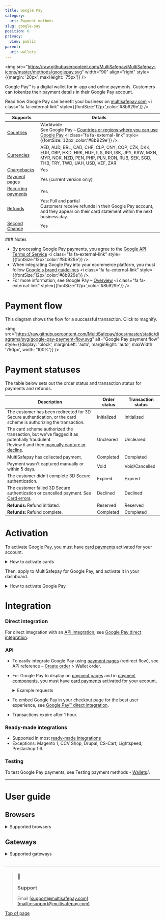 ```yaml
---
title: Google Pay
category:
  uri: Payment methods
slug: google-pay
position: 6
privacy:
  view: public
parent:
  uri: wallets
---
```

<img src="https://raw.githubusercontent.com/MultiSafepay/MultiSafepay-icons/master/methods/googlepay.svg" width="90" align="right" style={{margin: '20px', maxHeight: '75px'}} />

Google Pay™ is a digital wallet for in-app and online payments. Customers can tokenize their payment details in their Google Pay account.

Read how Google Pay can benefit your business on <a href="https://www.multisafepay.com/solutions/payment-methods/googlepay" target="_blank">multisafepay.com</a> <i class="fa fa-external-link" style={{fontSize:'12px',color:'#8b929e'}} />

| Supports                                                      | Details                                                                                                                                                                                                                                                                           |
| ------------------------------------------------------------- | --------------------------------------------------------------------------------------------------------------------------------------------------------------------------------------------------------------------------------------------------------------------------------- |
| [Countries](/docs/payment-methods#payment-methods-by-country) | Worldwide <br /> See Google Pay – <a href="https://support.google.com/pay/answer/9023773?hl=en#zippy=%2Cpay-online-or-in-apps" target="_blank">Countries or regions where you can use Google Pay</a> <i class="fa fa-external-link" style={{fontSize:'12px',color:'#8b929e'}} />. |
| [Currencies](/docs/currencies/)                               | AED, AUD, BRL, CAD, CHF, CLP, CNY, COP, CZK, DKK, EUR, GBP, HKD, HRK, HUF, ILS, INR, ISK, JPY, KRW, MXN, MYR, NOK, NZD, PEN, PHP, PLN, RON, RUB, SEK, SGD, THB, TRY, TWD, UAH, USD, VEF, ZAR                                                                                      |
| [Chargebacks](/docs/chargebacks/)                             | Yes                                                                                                                                                                                                                                                                               |
| [Payment pages](/docs/payment-pages/)                         | Yes (current version only)                                                                                                                                                                                                                                                        |
| [Recurring payments](/docs/recurring-payments/)               | Yes                                                                                                                                                                                                                                                                               |
| [Refunds](/docs/refund-payments/)                             | Yes: Full and partial <br /> Customers receive refunds in their Google Pay account, and they appear on their card statement within the next business day.                                                                                                                         |
| [Second Chance](/docs/second-chance/)                         | Yes                                                                                                                                                                                                                                                                               |

<Callout icon="ℹ" theme="default">
  ### Notes

  * By processing Google Pay payments, you agree to the <a href="https://payments.developers.google.com/terms/sellertos" target="_blank">Google API Terms of Service</a> <i class="fa fa-external-link" style={{fontSize:'12px',color:'#8b929e'}} />.
  * When integrating Google Pay into your ecommerce platform, you must follow <a href="https://developers.google.com/pay/api/web/guides/brand-guidelines" target="_blank">Google's brand guidelines</a> <i class="fa fa-external-link" style={{fontSize:'12px',color:'#8b929e'}} />.
  * For more information, see Google Pay – <a href="https://developers.google.com/pay/api/web/overview" target="_blank">Overview</a> <i class="fa fa-external-link" style={{fontSize:'12px',color:'#8b929e'}} />.
</Callout>

# Payment flow

This diagram shows the flow for a successful transaction. Click to magnify.

<img src="https://raw.githubusercontent.com/MultiSafepay/docs/master/static/diagrams/svg/google-pay-payment-flow.svg" alt="Google Pay payment flow" style={{display: 'block', marginLeft: 'auto', marginRight: 'auto', maxWidth: '750px', width: '100%'}} />

# Payment statuses

The table below sets out the <Glossary>order status</Glossary> and <Glossary>transaction status</Glossary> for payments and refunds.

| Description                                                                                                                                                            | Order status | Transaction status |
| ---------------------------------------------------------------------------------------------------------------------------------------------------------------------- | ------------ | ------------------ |
| The customer has been redirected for 3D Secure authentication, or the <Glossary>card scheme</Glossary> is authorizing the transaction.                                 | Initialized  | Initialized        |
| The card scheme authorized the transaction, but we've flagged it as potentially fraudulent. <br /> Review it and then [manually capture or decline](/docs/uncleared/). | Uncleared    | Uncleared          |
| MultiSafepay has collected payment.                                                                                                                                    | Completed    | Completed          |
| Payment wasn't captured manually or within 5 days.                                                                                                                     | Void         | Void/Cancelled     |
| The customer didn't complete 3D Secure authentication.                                                                                                                 | Expired      | Expired            |
| The customer failed 3D Secure authentication or cancelled payment. See [Card errors](/docs/card-errors/).                                                              | Declined     | Declined           |
| **Refunds:** Refund initiated.                                                                                                                                         | Reserved     | Reserved           |
| **Refunds:** Refund complete.                                                                                                                                          | Completed    | Completed          |

# Activation

To activate Google Pay, you must have [card payments](/docs/card-payments/) activated for your account.

<details id="how-to-activate-cards">
  <summary>How to activate cards</summary>

  <br />

  1. Email a request to activate cards to [risk@multisafepay.com](mailto:risk@multisafepay.com)

     Include in the request your:

     * Average, minimum, and maximum transaction amount
     * Annual turnover

  2. We check your eligibility and if approved, activate the payment method for your account.

  3. Once approved, sign in to your <a href="https://merchant.multisafepay.com" target="_blank">MultiSafepay dashboard</a> <i class="fa fa-external-link" style={{fontSize:'12px',color:'#8b929e'}} />.

  4. To activate the payment method for:

  * All websites, go to **Settings** > **Payment methods**.
  * A specific website, go to **Websites**, and then click the relevant website.

  5. Select the checkbox for the payment method, and then click **Save changes**.

  💬  **Support:** If the payment method isn't visible in your dashboard, email [support@multisafepay.com](mailto:support@multisafepay.com)
</details>

Then, apply to MultiSafepay for Google Pay, and activate it in your dashboard.

<details id="how-to-activate-google-pay">
  <summary>How to activate Google Pay</summary>

  <br />

  1. Email a request to [sales@multisafepay.com](mailto:sales@multisafepay.com)

     Include in the request your:

     * Average, minimum, and maximum transaction amount
     * Annual turnover

  2. Once approved, sign in to your <a href="https://merchant.multisafepay.com" target="_blank">MultiSafepay dashboard</a> <i class="fa fa-external-link" style={{fontSize:'12px',color:'#8b929e'}} />.

  3. To activate the payment method for:
     * All websites, go to **Settings** > **Payment methods**.
     * A specific website:
       * Go to **Websites**, and then click the relevant website.
       * On the **Website profile** page, under **Payment methods**, click **Select payment methods**.

  4. Select the checkbox for the payment method, and then click **Save changes**.

  💬  **Support:** If the payment method isn't visible in your dashboard, email [integration@multisafepay.com](mailto:integration@multisafepay.com)
</details>

# Integration

### Direct integration

For <Glossary> direct</Glossary> integration with an [API integration](/docs/api-integration), see [Google Pay direct integration](/docs/google-pay-direct).

### API

* To easily integrate Google Pay using [payment pages](/docs/payment-pages/) (<Glossary>redirect</Glossary> flow), see API reference – [Create order](/reference/createorder/) > Wallet order.

* For Google Pay to display on [payment pages](/docs/payment-pages/) and in [payment components](/docs/payment-components), you must have [card payments](/docs/card-payments/) activated for your account.

  <details id="example-requests">
    <summary>Example requests</summary>

    <br />

    For example requests, on the [Create order](/reference/createorder/) page, in the black sandbox, see **Examples** > **Google Pay direct/redirect**.

    <div style={{textAlign: 'center'}}>
      <img src="https://raw.githubusercontent.com/MultiSafepay/docs/refs/heads/master/static/gifs/sandbox-test.gif" alt="MultiSafepay Sandbox Test Process GIF" style={{width: '40%', height: 'auto'}} />
    </div>
  </details>

* To embed Google Pay in your checkout page for the best user experience, see [Google Pay™ direct integration](/docs/google-pay-direct/).

* Transactions expire after 1 hour.

### Ready-made integrations

* Supported in most [ready-made integrations](/docs/our-integrations/)
* Exceptions: Magento 1, CCV Shop, Drupal, CS-Cart, Lightspeed, Prestashop 1.6.

### Testing

To test Google Pay payments, see Testing payment methods - [Wallets](/docs/testing#wallets).\ <br />

***

# User guide

## Browsers

<details id="supported-browsers">
  <summary>Supported browsers</summary>

  <br />

  * Apple Safari
  * Google Chrome
  * Microsoft Edge
  * Mozilla Firefox
  * Opera
  * UCWeb UC Browser
</details>

## Gateways

<details id="supported-gateways">
  <summary>Supported gateways</summary>

  <br />

  * Supported: Maestro, Mastercard, and Visa
  * Not supported: American Express
</details>

<br />

***

<blockquote class="callout callout_info">
  <h3 class="callout-heading false">
    <span class="callout-icon">💬</span>
    <p>Support</p>
  </h3>

  <p>Email <a href="mailto:support@multisafepay.com">[support@multisafepay.com](mailto:support@multisafepay.com)</a></p>
</blockquote>

[Top of page](#)